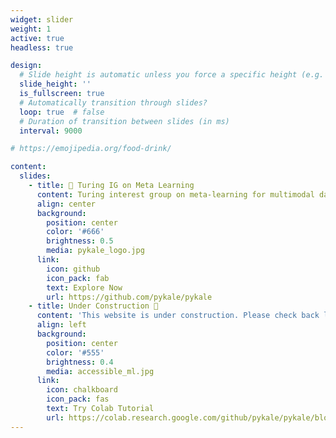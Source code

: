 ```yaml
---
widget: slider
weight: 1
active: true
headless: true

design:
  # Slide height is automatic unless you force a specific height (e.g. '400px')
  slide_height: ''
  is_fullscreen: true
  # Automatically transition through slides?
  loop: true  # false
  # Duration of transition between slides (in ms)
  interval: 9000

# https://emojipedia.org/food-drink/

content:
  slides:
    - title: 👋 Turing IG on Meta Learning
      content: Turing interest group on meta-learning for multimodal data
      align: center
      background:
        position: center
        color: '#666'
        brightness: 0.5
        media: pykale_logo.jpg
      link:
        icon: github
        icon_pack: fab
        text: Explore Now
        url: https://github.com/pykale/pykale
    - title: Under Construction 🚧
      content: 'This website is under construction. Please check back later.'
      align: left
      background:
        position: center
        color: '#555'
        brightness: 0.4
        media: accessible_ml.jpg
      link:
        icon: chalkboard
        icon_pack: fas
        text: Try Colab Tutorial
        url: https://colab.research.google.com/github/pykale/pykale/blob/main/examples/digits_dann_lightn/tutorial.ipynb
---
```

